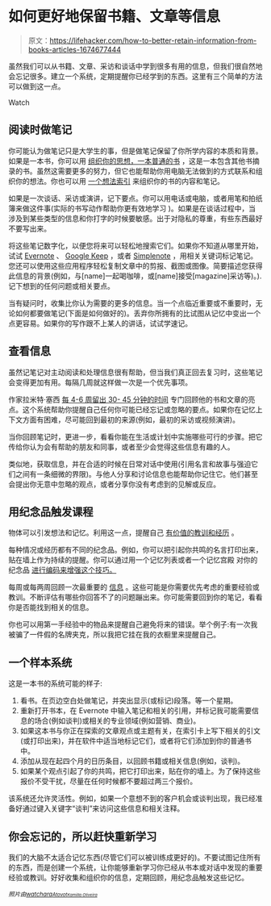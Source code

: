 # 如何更好地保留书籍、文章等信息

> 原文：<https://lifehacker.com/how-to-better-retain-information-from-books-articles-1674677444>

虽然我们可以从书籍、文章、采访和谈话中学到很多有用的信息，但我们很自然地会忘记很多。建立一个系统，定期提醒你已经学到的东西。这里有三个简单的方法可以做到这一点。

Watch

## 阅读时做笔记

你可能认为做笔记只是大学生的事，但是做笔记保留了你所学内容的本质和背景。如果是一本书，你可以用 [组织你的思想，一本普通的书](https://lifehacker.com/im-ryan-holiday-and-this-is-how-i-work-1485776137) ，这是一本包含其他书摘录的书。虽然这需要更多的努力，但它也能帮助你用电脑无法做到的方式联系和组织你的想法。你也可以用 [一个想法索引](http://lifehacker.com/get-more-out-of-the-books-you-read-with-an-idea-index-1650296391) 来组织你的书的内容和笔记。

如果是一次谈话、采访或演讲，记下要点。你可以用电话或电脑，或者用笔和拍纸簿来做这件事(实际的书写动作帮助你更有效地学习 )。如果是在谈话过程中，当涉及到某些类型的信息和你打字的时候要敏感。出于对隐私的尊重，有些东西最好不要写出来。

将这些笔记数字化，以便您将来可以轻松地搜索它们。如果你不知道从哪里开始，试试 [Evernote](https://evernote.com/) 、 [Google Keep](https://keep.google.com/) ，或者 [Simplenote](http://simplenote.com/) ，用相关关键词标记笔记。您还可以使用这些应用程序轻松复制文章中的剪报、截图或图像。简要描述您获得此信息的背景(例如，与[name]一起喝咖啡，或[name]接受[magazine]采访等)。).记下想到的任何问题或相关要点。

当有疑问时，收集比你认为需要的更多的信息。当一个点临近重要或不重要时，无论如何都要做笔记(下面是如何做好的)。丢弃你所拥有的比试图从记忆中变出一个点更容易。如果你的写作跟不上某人的讲话，试试学速记。

## 查看信息

虽然记笔记对主动阅读和处理信息很有帮助，但当我们真正回去复习时，这些笔记会变得更加有用。每隔几周就这样做一次是一个优先事项。

作家拉米特·塞西 [每 4-6 周留出 30- 45 分钟的时间](http://www.iwillteachyoutoberich.com/blog/ask-ramit-a-productivity-system/) 专门回顾他的书和文章的亮点。这个系统帮助你提醒自己任何你可能已经忘记或忽略的要点。如果你在记忆上下文方面有困难，尽可能回到最初的来源(例如，最初的采访或视频演讲)。

当你回顾笔记时，更进一步，看看你能在生活或计划中实施哪些可行的步骤。把它传给你认为会有帮助的朋友和同事，或者至少会觉得这些信息有趣的人。

类似地，获取信息，并在合适的时候在日常对话中使用(引用名言和故事与强迫它们之间有一条细微的界限)。与他人分享和讨论信息也能帮助你记住它。他们甚至会提出你无意中忽略的观点，或者分享你没有考虑到的见解或反应。

## 用纪念品触发课程

物体可以引发想法和记忆。利用这一点，提醒自己 [有价值的教训和经历](https://lifehacker.com/use-visual-triggers-to-develop-better-money-habits-1597703349) 。

每种情况或经历都有不同的纪念品。例如，你可以把引起你共鸣的名言打印出来，贴在墙上作为持续的提醒。你可以通过用一个记忆列表或者一个记忆宫殿 对你的纪念品 [进行编码来增强这个技巧。](https://hackerspace.kinja.com/how-the-human-memory-really-works-and-how-you-can-use-1551511964)

每周或每两周回顾一次最重要的 [信息](https://lifehacker.com/use-a-weekly-review-list-to-stay-a-step-ahead-this-seme-5611657) 。这些可能是你需要优先考虑的重要经验或教训。不断评估有哪些你回答不了的问题蹦出来。你可能需要回到你的笔记，看看你是否能找到相关的信息。

你也可以用第一手经验中的物品来提醒自己避免将来的错误。举个例子:有一次我被骗了一件假的名牌夹克，所以我把它挂在我的衣橱里来提醒自己。

## 一个样本系统

这是一本书的系统可能的样子:

1.  看书。在页边空白处做笔记，并突出显示(或标记)段落。等一个星期。
2.  重新打开书本，在 Evernote 中输入笔记和相关的引用，并标记我可能需要信息的场合(例如谈判)或相关的专业领域(例如营销、商业)。
3.  如果这本书与你正在探索的文章观点或主题有关，在索引卡上写下相关的引文(或打印出来)，并在软件中适当地标记它们，或者将它们添加到你的普通书中。
4.  添加从现在起四个月的日历条目，以回顾书籍或相关信息(例如，谈判)。
5.  如果某个观点引起了你的共鸣，把它打印出来，贴在你的墙上。为了保持这些报价不受干扰，尽量在任何时候都不要超过两三个报价。

该系统还允许灵活性。例如，如果一个意想不到的客户机会或谈判出现，我已经准备好通过键入关键字“谈判”来访问这些信息和相关注释。

## 你会忘记的，所以赶快重新学习

我们的大脑不太适合记忆东西(尽管它们可以被训练成更好的)。不要试图记住所有的东西，而是创建一个系统，让你能够重新学习你已经从书本或对话中发现的重要经验或教训。好好收集和组织你的信息，定期回顾，用纪念品触发这些记忆。

*<small>照片由</small>*[*<small>watchara</small>*](http://www.shutterstock.com/pic.mhtml?id=194705051&src=id)*<small></small>*<small>[*<small>Atovot</small>*](http://www.shutterstock.com/pic.mhtml?id=54179782&src=id)*<small></small>*<small>[*<small>Kamilla Oliveira</small>*](http://www.flickr.com/photos/milla_oliiveira/12056925645)*<small></small>*<small></small></small></small>

<small><small><small></small></small></small>